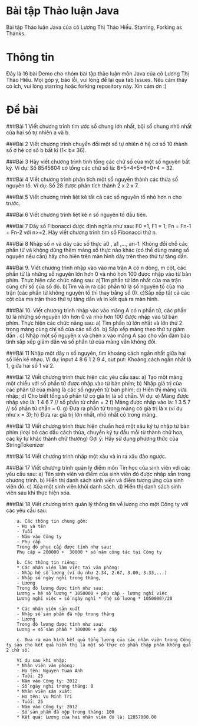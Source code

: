 # Bài tập Thảo luận Java
Bài tập Thảo luận Java của cô Lương Thị Thảo Hiếu. Starring, Forking as Thanks.

# Thông tin
Đây là 16 bài Demo cho nhóm bài tập thảo luận môn Java của cô Lương Thị Thảo Hiếu.
Mọi góp ý, báo lỗi, vui lòng để lại qua tab Issues.
Nếu cảm thấy có ích, vui lòng starring hoặc forking repository này.
Xin cảm ơn :)

# Đề bài
###Bài 1
        Viết chương trình tìm ước số chung lớn nhất, bội số chung nhỏ nhất của hai số tự nhiên a và b.

###Bài 2
        Viết chương trình chuyển đổi một số tự nhiên ở hệ cơ số 10 thành số ở hệ cơ số b bất kì (1< b≤ 36).

###Bài 3
        Hãy viết chương trình tính tổng các chữ số của một số nguyên bất kỳ. 
        Ví dụ: Số 8545604 có tổng các chữ số là: 8+5+4+5+6+0+4 = 32.

###Bài 4
        Viết chương trình phân tích một số nguyên thành các thừa số nguyên tố.
        Ví dụ: Số 28 được phân tích thành 2 x 2 x 7.
        
###Bài 5
        Viết chương trình liệt kê tất cả các số nguyên tố nhỏ hơn n cho trước.

###Bài 6
        Viết chương trình liệt kê n số nguyên tố đầu tiên.

###Bài 7
        Dãy số Fibonacci được định nghĩa như sau: F0 =1, F1 = 1; Fn = Fn-1 + Fn-2 với n>=2.
        Hãy viết chương trình tìm số Fibonacci thứ n.

###Bài 8
        Nhập số n và dãy các số thực  a0 , a1 ,..., an-1.
        Không đổi chỗ các phần tử và không dùng thêm mảng số thực nào khác (có thể dùng mảng số nguyên nếu cần) hãy cho hiện trên màn hình dãy trên theo thứ tự tăng dần.

###Bài 9.
        Viết chương trình nhập vào vào ma trận A có n dòng, m cột, các phần tử là những số nguyên lớn hơn 0 và nhỏ hơn 100 được nhập vào từ bàn phím. Thực hiện các chức năng sau:
        a)Tìm phần tử lớn nhất của ma trận cùng chỉ số của số đó.
        b)Tìm và in ra các phần tử là số nguyên tố của ma trận (các phần tử không nguyên tố thì thay bằng số 0).
        c)Sắp xếp tất cả các cột của ma trận theo thứ tự tăng dần và in kết quả ra màn hình.

###Bài 10.
        Viết chương trình nhập vào vào mảng A có n phần tử, các phần tử là những số nguyên lớn hơn 0 và nhỏ hơn 100 được nhập vào từ bàn phím. Thực hiện các chức năng sau:
        a) Tìm phần tử lớn nhất và lớn thứ 2 trong mảng cùng chỉ số của các số đó.
        b) Sắp xếp mảng theo thứ tự giảm dần .
        c) Nhập một số nguyên x và chèn x vào mảng A sao cho vẫn đảm bảo tính sắp xếp giảm dần và số phần tử của mảng vẫn không đổi.

###Bài 11
        Nhập một dãy n số nguyên, tìm khoảng cách ngắn nhất giữa hai số liền kề nhau.
        Ví dụ: input 4 8 6 1 2 9 4, out put: Khoảng cách ngắn nhất là 1, giữa hai số 1 và 2.

###Bài 12
        Viết chương trình thực hiện các yêu cầu sau:
        a) Tạo một mảng một chiều với số phần tử được nhập vào từ bàn phím;
        b) Nhập giá trị của các phân tử của mảng là các số nguyên từ bàn phím;
        c) Hiển thị mảng vừa nhập;
        d) Cho biết tổng số phần tử có giá trị là số chẵn. Ví dụ:
        e) Mảng được nhập vào là: 1 4 6 7 // số phần tử chẵn = 2
        f) Mảng được nhập vào là: 1 3 5 7 // số phần tử chẵn = 0.
        g) Đưa ra phần tử trong mảng có giá trị là x (ví dụ như x = 3);
        h) Đưa ra: giá trị lớn nhất, nhỏ nhất có trong mảng.

###Bài 13
        Viết chương trình thực hiện chuẩn hoá một xâu ký tự nhập từ bàn phím (loại bỏ các dấu cách thừa, chuyển ký tự đầu mỗi từ thành chữ hoa, các ký tự khác thành chữ thường)
        Gợi ý: Hãy sử dụng phương thức của StringTokenizer

###Bài 14
        Viết chương trình nhập một xâu và in ra xâu đảo ngược.

###Bài 17
        Viết chương trình quản lý điểm môn Tin học của sinh viên với các yêu cầu sau:
        a) Tên sinh viên và điểm của sinh viên đó được nhập sẵn trong chương trình.
        b) Hiển thị danh sách sinh viên và điểm tương ứng của sinh viên đó.
        c) Xóa một sinh viên khỏi danh sách.
        d) Hiển thị danh sách sinh viên sau khi thực hiện xóa.

###Bài 18
        Viết chương trình quản lý thông tin về lương cho một Công ty với các yêu cầu sau:
        
        a. Các thông tin chung gồm: 
        - Họ và tên
        - Tuổi
        - Năm vào Công ty
        - Phụ cấp
        Trong đó phục cấp được tính như sau:
        Phụ cấp = 200000 +  30000 * số năm công tác tại Công ty 

        b. Các thông tin riêng:
        * Các nhân viên làm việc tại văn phòng:
        - Nhập hệ số lương (ví dụ như 2.34, 2.67, 3.00, 3.33,...)
        - Nhập số ngày nghỉ trong tháng,
        - Lương
        Trong đó lương được tính như sau: 
        Lương = hệ số lương * 1050000 + phụ cấp - lương nghỉ việc
        Lương nghỉ việc = số ngày nghỉ * (hệ số lương * 1050000)/20
        
        * Các nhân viên sản xuất
        - Nhập số sản phẩm đã nộp trong tháng
        - Lương
        Trong đó lương được tính như sau: 
        Lương = số sản phẩm * 100000 + phụ cấp
        
        c. Đưa ra màn hình kết quả tổng lương của các nhân viên trong Công ty sao cho kết quả hiển thị là một số thực có phần thập phân không quá 2 chữ số. 
        
        Ví dụ sau khi nhập:
        * Nhân viên văn phòng:
        - Họ tên: Nguyen Tuan Anh
        - Tuổi: 25
        - Năm vào Công ty: 2012
        - Số ngày nghỉ trong tháng: 0
        * Nhân viên sản xuất:
        - Họ tên: Vu Minh Tri
        - Tuổi: 25
        - Năm vào Công ty: 2012
        - Số sản phẩm đã nộp trong tháng: 100
        * Kết quả: Lương của hai nhân viên đó là: 12857000.00



